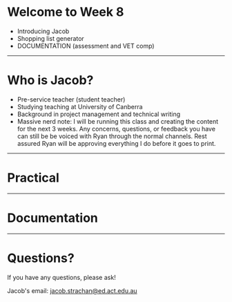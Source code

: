 # Welcome to Week 8

- Introducing Jacob
- Shopping list generator
- DOCUMENTATION (assessment and VET comp)

---
# Who is Jacob?
- Pre-service teacher (student teacher)
- Studying teaching at University of Canberra
- Background in project management and technical writing
- Massive nerd
note: I will be running this class and creating the content for the next 3 weeks. Any concerns, questions, or feedback you have can still be be voiced with Ryan through the normal channels. Rest assured Ryan will be approving everything I do before it goes to print. 

---

# Practical



---

# Documentation

---
# Questions?

If you have any questions, please ask!

Jacob's email: jacob.strachan@ed.act.edu.au